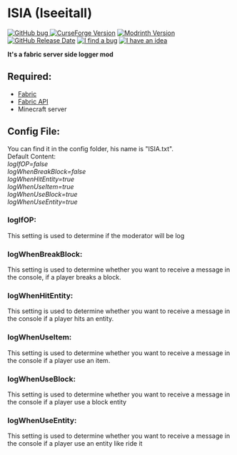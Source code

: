 # ISIA (Iseeitall)
[![GitHub bug](https://img.shields.io/github/issues/ninjagoku4560/Iseeitall/bug?logo=github&logoColor=white&label=Bug%20Not%20Fix)
](https://github.com/ninjagoku4560/Iseeitall/issues) [![CurseForge Version](https://img.shields.io/curseforge/v/930301?logo=curseforge&logoColor=orange)](https://legacy.curseforge.com/minecraft/mc-mods/isia/files) [![Modrinth Version](https://img.shields.io/modrinth/v/iseeitall?logo=modrinth)](https://modrinth.com/mod/iseeitall/versions) [![GitHub Release Date](https://img.shields.io/github/release-date/ninjagoku4560/iseeitall?logo=github&logoColor=white&label=Last%20Update)](https://github.com/ninjagoku4560/Iseeitall/releases) [![I find a bug](https://img.shields.io/badge/Github-I_find_a_bug-red?logo=github)](https://github.com/ninjagoku4560/Iseeitall/issues/new)  [![I have an idea](https://img.shields.io/badge/Github-I_have_a_feature_idea-green?logo=github)](https://github.com/ninjagoku4560/Iseeitall/issues/new)

**It's a fabric server side logger mod**

## Required:
* [Fabric](https://fabricmc.net/)
* [Fabric API](https://modrinth.com/mod/fabric-api)
* Minecraft server

## Config File:
You can find it in the config folder, his name is "ISIA.txt". <br>
Default Content:<br>
_logIfOP=false_ <br>
_logWhenBreakBlock=false <br>_
_logWhenHitEntity=true <br>_
_logWhenUseItem=true <br>_
_logWhenUseBlock=true <br>_
_logWhenUseEntity=true <br>_

### logIfOP: <br>
This setting is used to determine if the moderator will be log
### logWhenBreakBlock: <br>
This setting is used to determine whether you want to receive a message in the console, if a player breaks a block. <br>
### logWhenHitEntity: <br>
This setting is used to determine whether you want to receive a message in the console if a player hits an entity. <br>
### logWhenUseItem: <br>
This setting is used to determine whether you want to receive a message in the console if a player use an item. <br>
### logWhenUseBlock:
This setting is used to determine whether you want to receive a message in the console if a player use a block entity <br>
### logWhenUseEntity:
This setting is used to determine whether you want to receive a message in the console if a player use an entity like ride it


